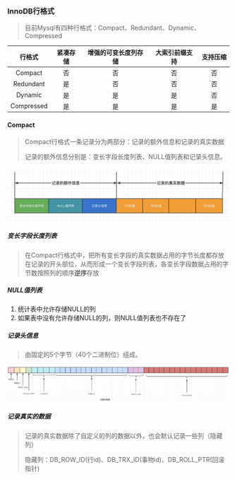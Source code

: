 ### InnoDB行格式

> 目前Mysql有四种行格式：Compact、Redundant、Dynamic、Compressed

|   行格式   | 紧凑存储 | 增强的可变长度列存储 | 大索引前缀支持 | 支持压缩 |
| :--------: | :------: | :------------------: | :------------: | :------: |
|  Compact   |    否    |          否          |       否       |    否    |
| Redundant  |    是    |          否          |       否       |    否    |
|  Dynamic   |    是    |          是          |       是       |    否    |
| Compressed |    是    |          是          |       是       |    是    |

#### Compact

> Compact行格式一条记录分为两部分：记录的额外信息和记录的真实数据
>
> 记录的额外信息分别是：变长字段长度列表、NULL值列表和记录头信息。



![compact行格式](../pics/Compact行格式.jpg)

##### 变长字段长度列表

> 在Compact行格式中，把所有变长字段的真实数据占用的字节长度都存放在记录的开头部位，从而形成一个变长字段列表，各变长字段数据占用的字节数按照列的顺序**逆序**存放

##### NULL值列表

1. 统计表中允许存储NULL的列
2. 如果表中没有允许存储NULL的列，则NULL值列表也不存在了

##### 记录头信息

> 由固定的5个字节（40个二进制位）组成。



![compact行格式](../pics/Compact记录头信息.jpg)

##### 记录真实的数据

> 记录的真实数据除了自定义的列的数据以外，也会默认记录一些列（隐藏列）
>
> 隐藏列：DB_ROW_ID(行id)、DB_TRX_ID(事物id)、DB_ROLL_PTR(回滚指针)